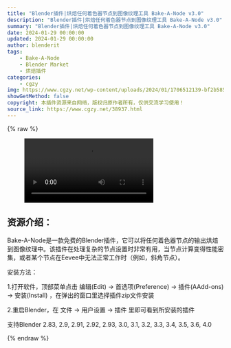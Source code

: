 ```yaml
---
title: "Blender插件|烘焙任何着色器节点到图像纹理工具 Bake-A-Node v3.0"
description: "Blender插件|烘焙任何着色器节点到图像纹理工具 Bake-A-Node v3.0"
summary: "Blender插件|烘焙任何着色器节点到图像纹理工具 Bake-A-Node v3.0"
date: 2024-01-29 00:00:00
updated: 2024-01-29 00:00:00
author: blenderit
tags: 
    - Bake-A-Node
    - Blender Market
    - 烘焙插件
categories:
    - cgzy
img: https://www.cgzy.net/wp-content/uploads/2024/01/1706512139-bf2b585aaeb7a04.webp
showGetMethod: false
copyright: 本插件资源来自网络，版权归原作者所有，仅供交流学习使用！
source_link: https://www.cgzy.net/38937.html
---
```


{% raw %}
<figure class="wp-block-video aligncenter"><video controls src="http://cloud.video.taobao.com/play/u/null/p/1/e/6/t/1/448232797677.mp4"></video></figure><div class="wp-block-pandastudio-title"><div class="title_style_01"><h2 id="h2-0">资源介绍：</h2></div></div><p class="is-style-text-indent-2em">Bake-A-Node是一款免费的Blender插件，它可以将任何着色器节点的输出烘焙到图像纹理中。该插件在处理复杂的节点设置时非常有用，当节点计算变得性能密集，或者某个节点在Eevee中无法正常工作时（例如，斜角节点）。</p><div class="wp-block-pandastudio-title"><div class="title_style_01"><p>安装方法：</p></div></div><p>1.打开软件，顶部菜单点击 编辑(Edit) → 首选项(Preference) → 插件(AAdd-ons) → 安装(Install) ，在弹出的窗口里选择插件zip文件安装</p><p>2.重启Blender，在 文件 → 用户设置 → 插件 里即可看到所安装的插件</p><div class="wp-block-pandastudio-tips"><div class="tip success "><p>支持Blender 2.83, 2.9, 2.91, 2.92, 2.93, 3.0, 3.1, 3.2, 3.3, 3.4, 3.5, 3.6, 4.0</p>
</div></div>
<div style="display: none">cgzy</div>
{% endraw %}